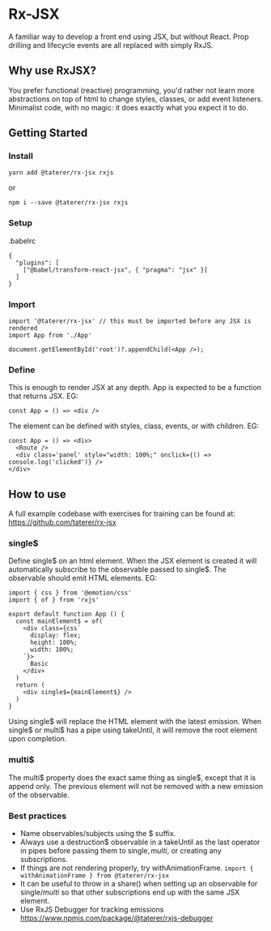 # Rx-JSX

A familiar way to develop a front end using JSX, but without React. Prop drilling and lifecycle events are all replaced with simply RxJS.

## Why use RxJSX?

You prefer functional (reactive) programming, you'd rather not learn more abstractions on top of html to change styles, classes, or add event listeners. Minimalist code, with no magic: it does exactly what you expect it to do.

## Getting Started

### Install

`yarn add @taterer/rx-jsx rxjs`

or

`npm i --save @taterer/rx-jsx rxjs`

### Setup

.babelrc

```
{
  "plugins": [
    ["@babel/transform-react-jsx", { "pragma": "jsx" }]
  ]
}
```

### Import

```
import '@taterer/rx-jsx' // this must be imported before any JSX is rendered
import App from './App'

document.getElementById('root')?.appendChild(<App />);
```

### Define

This is enough to render JSX at any depth. App is expected to be a function that returns JSX. EG:

```
const App = () => <div />
```

The element can be defined with styles, class, events, or with children. EG:

```
const App = () => <div>
  <Route />
  <div class='panel' style="width: 100%;" onclick={() => console.log('clicked')} />
</div>
```

## How to use

A full example codebase with exercises for training can be found at: https://github.com/taterer/rx-jsx

### single$

Define single$ on an html element. When the JSX element is created it will automatically subscribe to the observable passed to single$. The observable should emit HTML elements. EG:

```
import { css } from '@emotion/css'
import { of } from 'rxjs'

export default function App () {
  const mainElement$ = of(
    <div class={css`
      display: flex;
      height: 100%;
      width: 100%;
    `}>
      Basic
    </div>
  )
  return (
    <div single$={mainElement$} />
  )
}
```

Using single$ will replace the HTML element with the latest emission. When single$ or multi$ has a pipe using takeUntil, it will remove the root element upon completion.

### multi$

The multi$ property does the exact same thing as single$, except that it is append only. The previous element will not be removed with a new emission of the observable.

### Best practices

- Name observables/subjects using the $ suffix.
- Always use a destruction$ observable in a takeUntil as the last operator in pipes before passing them to single$, multi$, or creating any subscriptions.
- If things are not rendering properly, try withAnimationFrame. `import { withAnimationFrame } from @taterer/rx-jsx`
- It can be useful to throw in a share() when setting up an observable for single$/multi$ so that other subscriptions end up with the same JSX element.
- Use RxJS Debugger for tracking emissions https://www.npmjs.com/package/@taterer/rxjs-debugger
